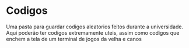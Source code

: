 # Codigos
Uma pasta para guardar codigos aleatorios feitos durante a universidade. Aqui poderão ter codigos extremamente uteis, assim como codigos que enchem a tela de um terminal de jogos da velha e canos
